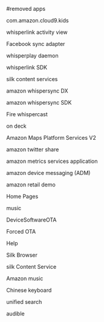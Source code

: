 #removed apps

com.amazon.cloud9.kids

whisperlink activity view

Facebook sync adapter

whisperplay daemon

whisperlink SDK

silk content services

amazon whispersync DX

amazon whispersync SDK

Fire whispercast

on deck

Amazon Maps Platform Services V2

amazon twitter share

amazon metrics services application

amazon device messaging (ADM)

amazon retail demo

Home Pages

music

DeviceSoftwareOTA

Forced OTA

Help

Silk Browser

silk Content Service

Amazon music

Chinese keyboard

unified search

audible

